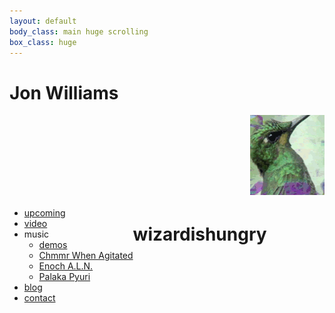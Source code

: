 ```yaml
---
layout: default 
body_class: main huge scrolling
box_class: huge
---
```

<h1>Jon Williams</h1>

<marquee>
<img src="include/hummingbird.gif">
<img src="include/hummingbird.gif">
<img src="include/hummingbird.gif">
<img src="include/hummingbird.gif">
<img src="include/hummingbird.gif">
<img src="include/hummingbird.gif">
<img src="include/hummingbird.gif">
<img src="include/hummingbird.gif">
<img src="include/hummingbird.gif">
<img src="include/hummingbird.gif">
<img src="include/hummingbird.gif">
<img src="include/hummingbird.gif">
<img src="include/hummingbird.gif">
<img src="include/hummingbird.gif">
<img src="include/hummingbird.gif">
<img src="include/hummingbird.gif">
<img src="include/hummingbird.gif">
<img src="include/hummingbird.gif">
<img src="include/hummingbird.gif">
<img src="include/hummingbird.gif">
<img src="include/hummingbird.gif">
</marquee>

<ul style="float:left" class="root">
  <li><a class="upcoming" href="upcoming.html">upcoming</a></li>

  <li><a class="video" href="media.html">video</a></li>

  
  <li>music
    <ul class="less">
        <li class="less"><a href="http://soundcloud.com/wizardishungry">demos</a></li>
        <li><a href="http://chmmrwhenagitated.com/">Chmmr When Agitated</a></li>
        <li><a href="http://soundcloud.com/enoch-aln">Enoch A.L.N.</a></li>
        <li class="less"><a href="http://soundcloud.com/wizardishungry/palaka-pyuri-crest-jewel-mix">Palaka Pyuri</a></li>
    </ul>
  </li>
  

  <li><a class="blog" href="http://blog.wizardishungry.com/">blog</a></li>

  <li><a class="contact" href="mailto:jon@wizardishungry.com">contact</a></li>

</ul>
<!--
<br clear="all">
<div></div>
-->
<h1>wizardishungry</h1>
